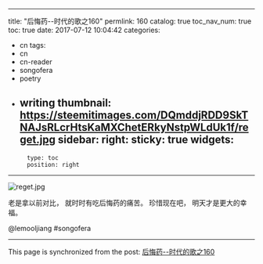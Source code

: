 
---
title: "后悔药--时代的歌之160"
permlink: 160
catalog: true
toc_nav_num: true
toc: true
date: 2017-07-12 10:04:42
categories:
- cn
tags:
- cn
- cn-reader
- songofera
- poetry
- writing
thumbnail: https://steemitimages.com/DQmddjRDD9SkTNAJsRLcrHtsKaMXChetERkyNstpWLdUk1f/reget.jpg
sidebar:
    right:
        sticky: true
widgets:
    -
        type: toc
        position: right
---


![reget.jpg](https://steemitimages.com/DQmddjRDD9SkTNAJsRLcrHtsKaMXChetERkyNstpWLdUk1f/reget.jpg)

老是拿以前对比，
就时时有吃后悔药的痛苦。
珍惜现在吧，
明天才是更大的幸福。

@lemooljiang #songofera

- - -

This page is synchronized from the post: [后悔药--时代的歌之160](https://steemit.com/@lemooljiang/160)
